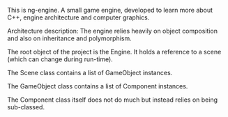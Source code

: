 This is ng-engine. A small game engine, developed to learn more about C++, engine architecture 
and computer graphics.


Architecture description:
The engine relies heavily on object composition and also on inheritance and polymorphism.

The root object of the project is the Engine. 
It holds a reference to a scene (which can change during run-time).

The Scene class contains a list of GameObject instances.

The GameObject class contains a list of Component instances.

The Component class itself does not do much but instead relies on being sub-classed.

